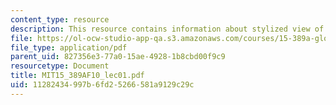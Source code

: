```yaml
---
content_type: resource
description: This resource contains information about stylized view of entrepreneurship.
file: https://ol-ocw-studio-app-qa.s3.amazonaws.com/courses/15-389a-global-entrepreneurship-lab-asia-pacific-fall-2010/11282434997b6fd25266581a9129c29c_MIT15_389AF10_lec01.pdf
file_type: application/pdf
parent_uid: 827356e3-77a0-15ae-4928-1b8cbd00f9c9
resourcetype: Document
title: MIT15_389AF10_lec01.pdf
uid: 11282434-997b-6fd2-5266-581a9129c29c
---
```

